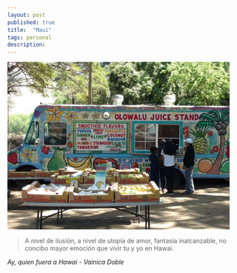 ```yaml
---
layout: post
published: true
title:  "Maui"
tags: personal
description: 
---
```


![olowalu juice stand](/images/maui.jpg)

> A nivel de ilusión, 
> a nivel de utopía de amor, 
> fantasía inalcanzable, 
> no concibo mayor emoción 
> que vivir tu y yo en Hawai.

<cite>Ay, quien fuera a Hawai - Vainica Doble</cite> 
